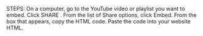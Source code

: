STEPS:
On a computer, go to the YouTube video or playlist you want to embed.
Click SHARE .
From the list of Share options, click Embed.
From the box that appears, copy the HTML code.
Paste the code into your website HTML.